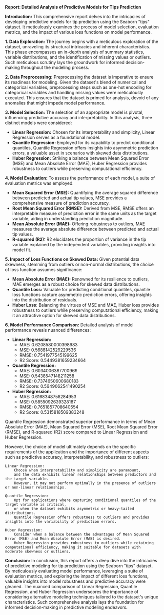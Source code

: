 **Report: Detailed Analysis of Predictive Models for Tips Prediction**

**Introduction:**
This comprehensive report delves into the intricacies of developing predictive models for tip prediction using the Seaborn "tips" dataset.
It meticulously examines the process of model selection, evaluation metrics, and the impact of various loss functions on model performance.

**1. Data Exploration:**
The journey begins with a meticulous exploration of the dataset, unraveling its structural intricacies and inherent characteristics. 
This phase encompasses an in-depth analysis of summary statistics, variable distributions, and the identification of missing values or outliers. Such meticulous scrutiny lays the groundwork for informed decision-making throughout the modeling process.

**2. Data Preprocessing:**
Preprocessing the dataset is imperative to ensure its readiness for modeling. Given the dataset's blend of numerical and categorical variables, preprocessing steps such as one-hot encoding for categorical variables and handling missing values were meticulously executed. 
This ensures that the dataset is primed for analysis, devoid of any anomalies that might impede model performance.

**3. Model Selection:**
The selection of an appropriate model is pivotal, influencing predictive accuracy and interpretability. In this analysis, three distinct models were considered:
- **Linear Regression:** Chosen for its interpretability and simplicity, Linear Regression serves as a foundational model.
- **Quantile Regression:** Employed for its capability to predict conditional quantiles, Quantile Regression offers insights into asymmetric prediction errors, a valuable asset in scenarios with skewed data distributions.
- **Huber Regression:** Striking a balance between Mean Squared Error (MSE) and Mean Absolute Error (MAE), Huber Regression provides robustness to outliers while preserving computational efficiency.

**4. Model Evaluation:**
To assess the performance of each model, a suite of evaluation metrics was employed:
- **Mean Squared Error (MSE):** Quantifying the average squared difference between predicted and actual tip values, MSE provides a comprehensive measure of prediction accuracy.
- **Root Mean Squared Error (RMSE):** Derived from MSE, RMSE offers an interpretable measure of prediction error in the same units as the target variable, aiding in understanding prediction magnitude.
- **Mean Absolute Error (MAE):** Offering robustness to outliers, MAE measures the average absolute difference between predicted and actual tip values.
- **R-squared (R2):** R2 elucidates the proportion of variance in the tip variable explained by the independent variables, providing insights into model fit.

**5. Impact of Loss Functions on Skewed Data:**
Given potential data skewness, stemming from outliers or non-normal distributions, the choice of loss function assumes significance:
- **Mean Absolute Error (MAE):** Renowned for its resilience to outliers, MAE emerges as a robust choice for skewed data distributions.
- **Quantile Loss:** Valuable for predicting conditional quantiles, quantile loss functions capture asymmetric prediction errors, offering insights into the distribution of residuals.
- **Huber Loss:** Balancing the virtues of MSE and MAE, Huber loss provides robustness to outliers while preserving computational efficiency, making it an attractive option for skewed data distributions.

**6. Model Performance Comparison:**
Detailed analysis of model performance reveals nuanced differences:
- **Linear Regression:**
  - MAE: 0.6208580000398983
  - MSE: 0.5688142529229536
  - RMSE: 0.7541977545199625
  - R2 Score: 0.5449381659234664
- **Quantile Regression:**
  - MAE: 0.6034006387700969
  - MSE: 0.5438547148211258
  - RMSE: 0.7374650600680183
  - R2 Score: 0.5649062541490254
- **Huber Regression:**
  - MAE: 0.6168348758284953
  - MSE: 0.5855092639328187
  - RMSE: 0.7651857708640554
  - R2 Score: 0.5315818509383248
  
Quantile Regression demonstrated superior performance in terms of Mean Absolute Error (MAE),
Mean Squared Error (MSE), Root Mean Squared Error (RMSE), and R-squared (R2) score compared to Linear Regression and Huber Regression.

However, the choice of model ultimately depends on the specific requirements of the application and the importance of different aspects such as predictive accuracy, interpretability, and robustness to outliers:

    Linear Regression:
        Choose when interpretability and simplicity are paramount, 
        and the data exhibits linear relationships between predictors and the target variable. 
        However, it may not perform optimally in the presence of outliers or non-linear relationships.

    Quantile Regression:
        Opt for applications where capturing conditional quantiles of the target variable is critical, 
        or when the dataset exhibits asymmetric or heavy-tailed distributions. 
        Quantile Regression offers robustness to outliers and provides insights into the variability of prediction errors.

    Huber Regression:
        Consider when a balance between the advantages of Mean Squared Error (MSE) and Mean Absolute Error (MAE) is desired. 
        Huber Regression provides robustness to outliers while retaining computational efficiency, making it suitable for datasets with moderate skewness or outliers.
**Conclusion:**
In conclusion, this report offers a deep dive into the intricacies of predictive modeling for tip prediction using the Seaborn "tips" dataset.
By meticulously evaluating model performance, leveraging a suite of evaluation metrics, and exploring the impact of different loss functions, valuable insights into model robustness and predictive accuracy were gleaned. 
The nuanced comparison of Linear Regression, Quantile Regression, and Huber Regression underscores the importance of considering alternative modeling techniques tailored to the dataset's unique characteristics.
Such comprehensive analysis lays the foundation for informed decision-making in predictive modeling endeavors.
